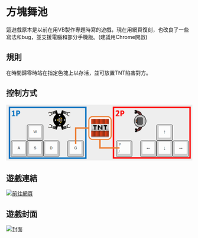 # 方塊舞池

這遊戲原本是以前在用VB製作專題時寫的遊戲，現在用網頁復刻，也改良了一些寫法和bug，並支援電腦和部分手機版。(建議用Chrome開啟)

## 規則

在時間歸零時站在指定色塊上以存活，並可放置TNT陷害對方。

## 控制方式

![控制方式](images/control.png)

## 遊戲連結

[![前往網頁](https://github.com/wuilliam104286/image_saves/raw/master/img/button/btn-web-black-ch.png "前往網頁")](https://micr0dust.github.io/SuperTNT_Dance_Game/)

## 遊戲封面

![封面](https://truth.bahamut.com.tw/s01/202006/b9fef839bef01eefc76d97e539dec23c.JPG?w=1000)
